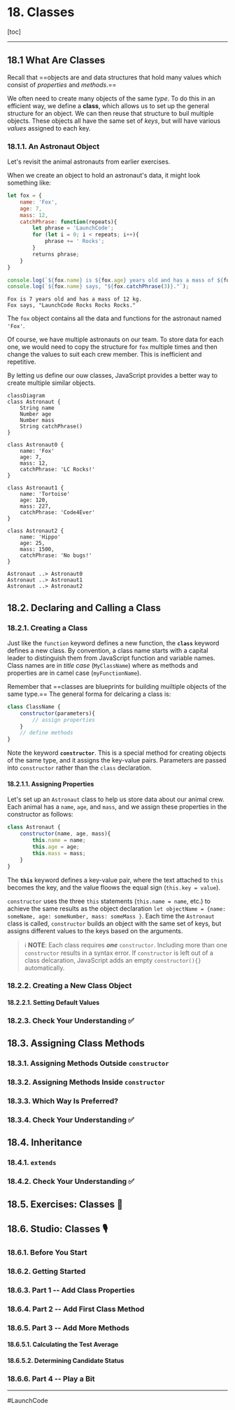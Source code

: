 # 18. Classes

[toc]

---

## 18.1 What Are Classes

Recall that ==objects are and data structures  that hold many values which consist of *properties* and *methods*.==

We often need to create many objects of the same *type*. To do this in an efficient way, we define a **class**, which allows us to set up the general structure for an object. We can then reuse that structure to buil multiple objects. These objects all have the same set of *keys*, but will have various *values* assigned to each key.

### 18.1.1. An Astronaut Object

Let's revisit the animal astronauts from earlier exercises.

When we create an object to hold an astronaut's data, it might look something like:

```js
let fox = {
    name: 'Fox',
    age: 7,
    mass: 12,
    catchPhrase: function(repeats){
        let phrase = 'LaunchCode';
        for (let i = 0; i < repeats; i++){
            phrase += ' Rocks';
        }
        returns phrase;
    }
}

console.log(`${fox.name} is ${fox.age} years old and has a mass of ${fox.mass} kg.`);
console.log(`${fox.name} says, "${fox.catchPhrase(3)}."`);
```

```
Fox is 7 years old and has a mass of 12 kg.
Fox says, "LaunchCode Rocks Rocks Rocks."
```

The `fox` object contains all the data and functions for the astronaut named `'Fox'`.

Of course, we have multiple astronauts on our team. To store data for each one, we would need to copy the structure for `fox` multiple times and then change the values to suit each crew member. This is inefficient and repetitive.

By letting us define our ouw classes, JavaScript provides a better way to create multiple similar objects.

```mermaid
classDiagram
class Astronaut {
	String name
	Number age
	Number mass
	String catchPhrase()
}

class Astronaut0 {
	name: 'Fox'
	age: 7,
	mass: 12,
	catchPhrase: 'LC Rocks!'
}

class Astronaut1 {
	name: 'Tortoise'
	age: 120,
	mass: 227,
	catchPhrase: 'Code4Ever'
}

class Astronaut2 {
	name: 'Hippo'
	age: 25,
	mass: 1500,
	catchPhrase: 'No bugs!'
}

Astronaut ..> Astronaut0
Astronaut ..> Astronaut1
Astronaut ..> Astronaut2
```

## 18.2. Declaring and Calling a Class

### 18.2.1. Creating a Class

Just like the `function` keyword defines a new function, the **`class`** keyword defines a new class. By convention, a class name starts with a capital leader to distinguish them from JavaScript function and variable names. Class names are in *title case* (`MyClassName`) where as methods and properties are in camel case (`myFunctionName`).

Remember that ==classes are blueprints for building muiltiple objects of the same type.== The general forma for delcaring a class is:

```js
class ClassName {
    constructor(parameters){
        // assign properties
    }
    // define methods
}
```

Note the keyword **`constructor`**. This is a special method for creating objects of the same type, and it assigns the key-value pairs. Parameters are passed into `constructor` rather than the `class` declaration.

#### 18.2.1.1. Assigning Properties

Let's set up an `Astronaut` class to help us store data about our animal crew. Each animal has a `name`, `age`, and `mass`, and we assign these properties in the constructor as follows:

```js
class Astronaut {
    constructor(name, age, mass){
        this.name = name;
        this.age = age;
        this.mass = mass;
    }
}
```

The **`this`** keyword defines a key-value pair, where the text attached to `this` becomes the key, and the value floows the equal sign (`this.key = value`).

`constructor` uses the three `this` statements (`this.name = name`, etc.) to achieve the same results as the object declaration `let objectName = {name: someName, age: someNumber, mass: someMass }`. Each time the `Astronaut` class is called, `constructor` builds an object with the same set of keys, but assigns different values to the keys based on the arguments.

> :information_source: **NOTE**: Each class requires ***one*** `constructor`. Including more than one `constructor` results in a syntax error. If `constructor` is left out of a class delcaration, JavaScript adds an empty `constructor(){}` automatically.

### 18.2.2. Creating a New Class Object

#### 18.2.2.1. Setting Default Values

### 18.2.3. Check Your Understanding :white_check_mark:

## 18.3. Assigning Class Methods

### 18.3.1. Assigning Methods Outside `constructor`

### 18.3.2. Assigning Methods Inside `constructor`

### 18.3.3. Which Way Is Preferred?

### 18.3.4. Check Your Understanding :white_check_mark:

## 18.4. Inheritance

### 18.4.1. `extends`

### 18.4.2. Check Your Understanding :white_check_mark:

## 18.5. Exercises: Classes :runner:

## 18.6. Studio: Classes :studio_microphone:

### 18.6.1. Before You Start

### 18.6.2. Getting Started

### 18.6.3. Part 1 -- Add Class Properties

### 18.6.4. Part 2 -- Add First Class Method

### 18.6.5. Part 3 -- Add More Methods

#### 18.6.5.1. Calculating the Test Average

#### 18.6.5.2. Determining Candidate Status

### 18.6.6. Part 4 -- Play a Bit



---

#LaunchCode

